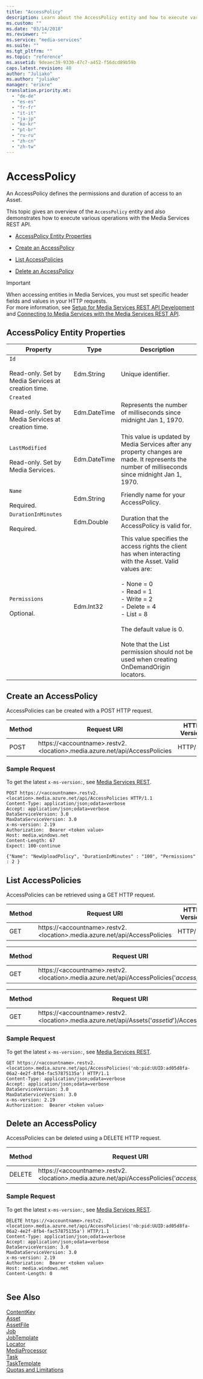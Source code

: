 ```yaml
---
title: "AccessPolicy"
description: Learn about the AccessPolicy entity and how to execute various operations with the Media Services REST API.
ms.custom: ""
ms.date: "03/14/2018"
ms.reviewer: ""
ms.service: "media-services"
ms.suite: ""
ms.tgt_pltfrm: ""
ms.topic: "reference"
ms.assetid: 9deaec39-9330-47c7-a452-f56dcd89b59b
caps.latest.revision: 40
author: "Juliako"
ms.author: "juliako"
manager: "erikre"
translation.priority.mt: 
  - "de-de"
  - "es-es"
  - "fr-fr"
  - "it-it"
  - "ja-jp"
  - "ko-kr"
  - "pt-br"
  - "ru-ru"
  - "zh-cn"
  - "zh-tw"
---
```

# AccessPolicy
An AccessPolicy defines the permissions and duration of access to an Asset.  
  
 This topic gives an overview of the `AccessPolicy` entity and also demonstrates how to execute various operations with the Media Services REST API.  
  
-   [AccessPolicy Entity Properties](../operations/accesspolicy.md#accesspolicy_properties)  
  
-   [Create an AccessPolicy](../operations/accesspolicy.md#create_an_accesspolicy)  
  
-   [List AccessPolicies](../operations/accesspolicy.md#list_accesspolicies)  
  
-   [Delete an AccessPolicy](../operations/accesspolicy.md#delete_an_accesspolicy)  
  
> [!IMPORTANT]
> When accessing entities in Media Services, you must set specific header fields and values in your HTTP requests. <br/>For more information, see [Setup for Media Services REST API Development](https://docs.microsoft.com/azure/media-services/media-services-rest-how-to-use) and [Connecting to Media Services with the Media Services REST API](https://docs.microsoft.com/azure/media-services/media-services-use-aad-auth-to-access-ams-api).  
  
##  <a name="accesspolicy_properties"></a> AccessPolicy Entity Properties  
  
|Property|Type|Description|  
|--------------|----------|-----------------|  
|`Id`<br /><br /> Read-only. Set by Media Services at creation time.|Edm.String|Unique identifier.|  
|`Created`<br /><br /> Read-only. Set by Media Services at creation time.|Edm.DateTime|Represents the number of milliseconds since midnight Jan 1, 1970.|  
|`LastModified`<br /><br /> Read-only. Set by Media Services.|Edm.DateTime|This value is updated by Media Services after any property changes are made. It represents the number of milliseconds since midnight Jan 1, 1970.|  
|`Name`<br /><br /> Required.|Edm.String|Friendly name for your AccessPolicy.|  
|`DurationInMinutes`<br /><br /> Required.|Edm.Double|Duration that the AccessPolicy is valid for.|  
|`Permissions`<br /><br /> Optional.|Edm.Int32|This value specifies the access rights the client has when interacting with the Asset. Valid values are:<br /><br /> -   None = 0<br />-   Read = 1<br />-   Write = 2<br />-   Delete = 4<br />-   List = 8<br /><br /> The default value is 0.<br /><br /> Note that the List permission should not be used when creating OnDemandOrigin locators.|  
  
##  <a name="create_an_accesspolicy"></a> Create an AccessPolicy  
 AccessPolicies can be created with a POST HTTP request.  
  
|Method|Request URI|HTTP Version|  
|------------|-----------------|------------------|  
|POST|https://&lt;accountname&gt;.restv2.&lt;location&gt;.media.azure.net/api/AccessPolicies|HTTP/1.1|  
  
### Sample Request  
  
 To get the latest `x-ms-version:`, see [Media Services REST](../operations/azure-media-services-rest-api-reference.md).  
  
```  
POST https://<accountname>.restv2.<location>.media.azure.net/api/AccessPolicies HTTP/1.1  
Content-Type: application/json;odata=verbose  
Accept: application/json;odata=verbose  
DataServiceVersion: 3.0  
MaxDataServiceVersion: 3.0  
x-ms-version: 2.19  
Authorization:  Bearer <token value>  
Host: media.windows.net  
Content-Length: 67  
Expect: 100-continue  
  
{"Name": "NewUploadPolicy", "DurationInMinutes" : "100", "Permissions" : 2 }  
```  
  
##  <a name="list_accesspolicies"></a> List AccessPolicies  
 AccessPolicies can be retrieved using a GET HTTP request.  
  
|Method|Request URI|HTTP Version|  
|------------|-----------------|------------------|  
|GET|https://&lt;accountname&gt;.restv2.&lt;location&gt;.media.azure.net/api/AccessPolicies|HTTP/1.1|  
  
|Method|Request URI|HTTP Version|  
|------------|-----------------|------------------|  
|GET|https://&lt;accountname&gt;.restv2.&lt;location&gt;.media.azure.net/api/AccessPolicies('*accesspolicyid*')|HTTP/1.1|  
  
|Method|Request URI|HTTP Version|  
|------------|-----------------|------------------|  
|GET|https://&lt;accountname&gt;.restv2.&lt;location&gt;.media.azure.net/api/Assets('*assetid*')/AccessPolicies|HTTP/1.1|  
  
### Sample Request  
  
To get the latest `x-ms-version:`, see [Media Services REST](../operations/azure-media-services-rest-api-reference.md).  
  
```  
GET https://<accountname>.restv2.<location>.media.azure.net/api/AccessPolicies('nb:pid:UUID:ad05d8fa-06a2-4e2f-8fb4-fac57875135a') HTTP/1.1  
Content-Type: application/json;odata=verbose  
Accept: application/json;odata=verbose  
DataServiceVersion: 3.0  
MaxDataServiceVersion: 3.0  
x-ms-version: 2.19  
Authorization:  Bearer <token value>   
```  
  
##  <a name="delete_an_accesspolicy"></a> Delete an AccessPolicy  
 AccessPolicies can be deleted using a DELETE HTTP request.  
  
|Method|Request URI|HTTP Version|  
|------------|-----------------|------------------|  
|DELETE|https://&lt;accountname&gt;.restv2.&lt;location&gt;.media.azure.net/api/AccessPolicies('*accesspolicyid*')|HTTP/1.1|  
  
### Sample Request  
  
To get the latest `x-ms-version:`, see [Media Services REST](../operations/azure-media-services-rest-api-reference.md).  
  
```  
DELETE https://<accountname>.restv2.<location>.media.azure.net/api/AccessPolicies('nb:pid:UUID:ad05d8fa-06a2-4e2f-8fb4-fac57875135a') HTTP/1.1  
Content-Type: application/json;odata=verbose  
Accept: application/json;odata=verbose  
DataServiceVersion: 3.0  
MaxDataServiceVersion: 3.0  
x-ms-version: 2.19  
Authorization:  Bearer <token value>  
Host: media.windows.net  
Content-Length: 0  
  
```  
  
## See Also  
 [ContentKey](../operations/contentkey.md)   
 [Asset](../operations/asset.md)   
 [AssetFile](../operations/assetfile.md)   
 [Job](../operations/job.md)   
 [JobTemplate](../operations/jobtemplate.md)   
 [Locator](../operations/locator.md)   
 [MediaProcessor](../operations/mediaprocessor.md)   
 [Task](../operations/task.md)   
 [TaskTemplate](../operations/tasktemplate.md)   
 [Quotas and Limitations](https://msdn.microsoft.com/82f7e538-6bdf-4883-aa50-24574cc4996e)